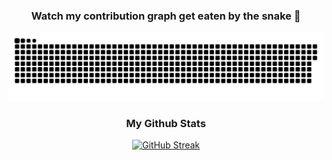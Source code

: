 <div align="center">
  <h3>Watch my contribution graph get eaten by the snake 🐍</h3>

![snake gif](https://github.com/lemuelgomez/lemuelgomez/blob/output/github-contribution-grid-snake.svg)


### My Github Stats
[![GitHub Streak](http://github-readme-streak-stats.herokuapp.com?user=lemuelgomez&theme=tokyonight&hide_border=true)](https://git.io/streak-stats)



